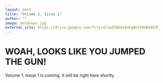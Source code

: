 ```yaml
---
layout: post
title: "Volume 1, Issue 1"
author: ""
image: moldowan.jpg
external_site: https://drive.google.com/file/d/1wIFObdv0aFgWtf49HKX8V3N1zsJRH37Y/view?usp=sharing
---
```


# WOAH, LOOKS LIKE YOU JUMPED THE GUN!

Volume 1, Issue 1 is coming. It will be right here shortly.
